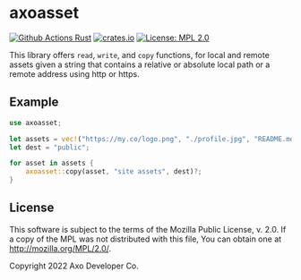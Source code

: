 # axoasset

[![Github Actions Rust](https://github.com/axodotdev/axoasset/actions/workflows/rust.yml/badge.svg)](https://github.com/axodotdev/axoasset/actions)
[![crates.io](https://img.shields.io/crates/v/axoasset.svg)](https://crates.io/crates/axoasset)
[![License: MPL 2.0](https://img.shields.io/badge/License-MPL_2.0-brightgreen.svg)](https://opensource.org/licenses/MPL-2.0)

This library offers `read`, `write`, and `copy` functions, for local and remote
assets given a string that contains a relative or absolute local path or a
remote address using http or https.


## Example

```rust
use axoasset;

let assets = vec!("https://my.co/logo.png", "./profile.jpg", "README.md");
let dest = "public";

for asset in assets {
    axoasset::copy(asset, "site assets", dest)?;
}
```

## License

This software is subject to the terms of the Mozilla Public License, v. 2.0. If a copy of the MPL was not distributed with this file, You can obtain one at http://mozilla.org/MPL/2.0/.

Copyright 2022 Axo Developer Co.
